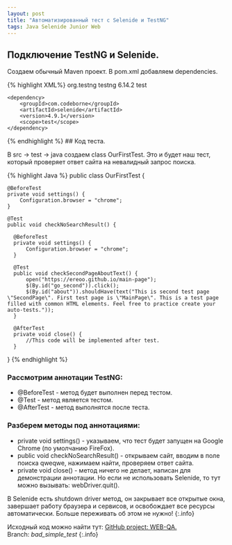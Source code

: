 ```yaml
---
layout: post
title: "Автоматизированный тест с Selenide и TestNG"
tags: Java Selenide Junior Web
---
```


## Подключение TestNG и Selenide.
Создаем обычный Maven проект. В pom.xml добавляем dependencies.

{% highlight XML%}
<dependencies>
    <dependency>
        <groupId>org.testng</groupId>
        <artifactId>testng</artifactId>
        <version>6.14.2</version>
        <scope>test</scope>
    </dependency>

    <dependency>
        <groupId>com.codeborne</groupId>
        <artifactId>selenide</artifactId>
        <version>4.9.1</version>
        <scope>test</scope>
    </dependency>
</dependencies>
{% endhighlight %}
<!--more-->
## Код теста.

В src → test → java создаем class OurFirstTest. Это и будет наш тест, который проверяет ответ сайта на невалидный запрос поиска.

{% highlight Java %}
public class OurFirstTest {

    @BeforeTest
    private void settings() {
        Configuration.browser = "chrome";
    }

    @Test
    public void checkNoSearchResult() {

      @BeforeTest
      private void settings() {
          Configuration.browser = "chrome";
      }

      @Test
      public void checkSecondPageAboutText() {
          open("https://ereoo.github.io/main-page");
          $(By.id("go_second")).click();
          $(By.id("about")).shouldHave(text("This is second test page \"SecondPage\". First test page is \"MainPage\". This is a test page filled with common HTML elements. Feel free to practice create your auto-tests."));
      }

      @AfterTest
      private void close() {
          //This code will be implemented after test.
      }
}
{% endhighlight %}

### Рассмотрим аннотации TestNG:
- @BeforeTest - метод будет выполнен перед тестом.
- @Test - метод является тестом.
- @AfterTest - метод выполнятся после теста.

### Разберем методы под аннотациями:
-  private void settings()  - указываем, что тест будет запущен на Google Chrome (по умолчанию FireFox).
-  public void checkNoSearchResult() - открываем сайт, вводим в поле поиска qweqwe, нажимаем найти, проверяем ответ сайта.
-  private void close() - метод ничего не делает, написан для демонстрации аннотации. Но если не использовать Selenide, то
 тут можно вызывать: webDriver.quit().

В Selenide есть shutdown driver метод, он закрывает все открытые окна, завершает работу браузера и сервисов, и освобождает все ресурсы автоматически. Больше переживать об этом не нужно!
{:.info}

Исходный код можно найти тут: [GitHub project: WEB-QA.][TEASY] <br>Branch: *bad_simple_test*
{:.info}

[TEASY]:https://github.com/EreOo/WEB-QA "WEB-QA project"
